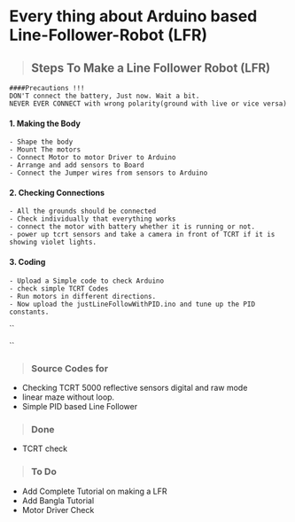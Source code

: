 # Every thing about Arduino based Line-Follower-Robot (LFR)


>## Steps To Make a Line Follower Robot (LFR)
  
  
  
    ####Precautions !!!
    DON'T connect the battery, Just now. Wait a bit.
    NEVER EVER CONNECT with wrong polarity(ground with live or vice versa)

#### 1. Making the Body
    - Shape the body
    - Mount The motors
    - Connect Motor to motor Driver to Arduino
    - Arrange and add sensors to Board
    - Connect the Jumper wires from sensors to Arduino
#### 2. Checking Connections
    - All the grounds should be connected
    - Check individually that everything works
    - connect the motor with battery whether it is running or not.
    - power up tcrt sensors and take a camera in front of TCRT if it is showing violet lights.
#### 3. Coding 
    - Upload a Simple code to check Arduino
    - check simple TCRT Codes
    - Run motors in different directions.
    - Now upload the justLineFollowWithPID.ino and tune up the PID constants.  
 
``



``







> ### Source Codes for
  - Checking TCRT 5000 reflective sensors digital and raw mode
  - linear maze without loop.
  - Simple PID based Line Follower

> ### Done
  - TCRT check


> ### To Do 
  - Add Complete Tutorial on making a LFR
  - Add Bangla Tutorial
  - Motor Driver Check
